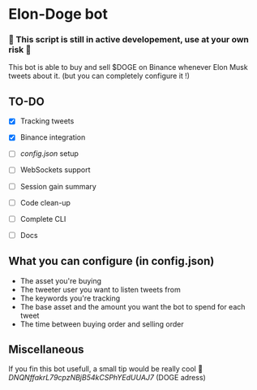 # Elon-Doge bot

### 🛑 This script is still in active developement, use at your own risk 🛑

This bot is able to buy and sell $DOGE on Binance whenever Elon Musk tweets about it. (but you can completely configure it !)

## TO-DO

- [x] Tracking tweets
- [x] Binance integration
- [ ] *config.json* setup
- [ ] WebSockets support
- [ ] Session gain summary
- [ ] Code clean-up
- [ ] Complete CLI
- [ ] Docs


## What you can configure (in config.json)
* The asset you're buying
* The tweeter user you want to listen tweets from
* The keywords you're tracking
*	The base asset and the amount you want the bot to spend for each tweet
*	The time between buying order and selling order

## Miscellaneous
If you fin this bot usefull, a small tip would be really cool 🥰 *DNQNffakrL79cpzNBjB54kCSPhYEdUUAJ7* (DOGE adress)
